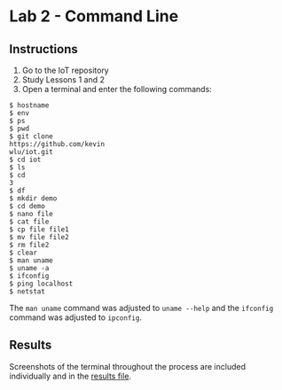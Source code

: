 # Lab 2 - Command Line

## Instructions

1. Go to the IoT repository
2. Study Lessons 1 and 2
3. Open a terminal and enter the following commands:

```console
$ hostname
$ env
$ ps
$ pwd
$ git clone
https://github.com/kevin
wlu/iot.git
$ cd iot
$ ls
$ cd
3
$ df
$ mkdir demo
$ cd demo
$ nano file
$ cat file
$ cp file file1
$ mv file file2
$ rm file2
$ clear
$ man uname
$ uname -a
$ ifconfig
$ ping localhost
$ netstat
```
 
 The `man uname` command was adjusted to `uname --help` and the `ifconfig` command was adjusted to `ipconfig`.
 
 ## Results
 
 Screenshots of the terminal throughout the process are included individually and in the [results file](results.md).
